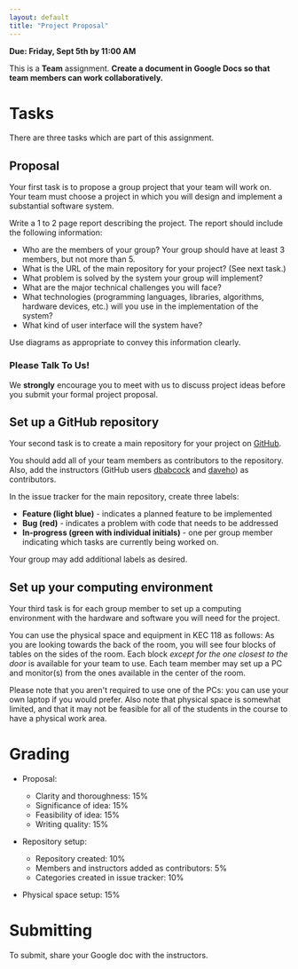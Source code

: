 ```yaml
---
layout: default
title: "Project Proposal"
---
```


**Due: Friday, Sept 5th by 11:00 AM**

This is a **Team** assignment. **Create a document in Google Docs so that team members can work collaboratively.**

# Tasks

There are three tasks which are part of this assignment.

## Proposal

Your first task is to propose a group project that your team will work on. Your team must choose a project in which you will design and implement a substantial software system.

Write a 1 to 2 page report describing the project. The report should include the following information:

-   Who are the members of your group? Your group should have at least 3 members, but not more than 5.
-   What is the URL of the main repository for your project?  (See next task.)
-   What problem is solved by the system your group will implement?
-   What are the major technical challenges you will face?
-   What technologies (programming languages, libraries, algorithms, hardware devices, etc.) will you use in the implementation of the system?
-   What kind of user interface will the system have?

Use diagrams as appropriate to convey this information clearly.

### Please Talk To Us!

We **strongly** encourage you to meet with us to discuss project ideas before you submit your formal project proposal.

## Set up a GitHub repository

Your second task is to create a main repository for your project on [GitHub](https://github.com).

You should add all of your team members as contributors to the repository.  Also, add the instructors (GitHub users [dbabcock](https://github.com/dbabcock) and [daveho](https://github.com/daveho)) as contributors.

In the issue tracker for the main repository, create three labels:

-   **Feature (light blue)** - indicates a planned feature to be implemented
-   **Bug (red)** - indicates a problem with code that needs to be addressed
-   **In-progress (green with individual initials)** - one per group member indicating which tasks are currently being worked on.

Your group may add additional labels as desired.

## Set up your computing environment

Your third task is for each group member to set up a computing environment with the hardware and software you will need for the project.

You can use the physical space and equipment in KEC 118 as follows: As you are looking towards the back of the room, you will see four blocks of tables on the sides of the room.  Each block *except for the one closest to the door* is available for your team to use.  Each team member may set up a PC and monitor(s) from the ones available in the center of the room.

Please note that you aren't required to use one of the PCs: you can use your own laptop if you would prefer.  Also note that physical space is somewhat limited, and that it may not be feasible for all of the students in the course to have a physical work area.

# Grading

* Proposal:

  - Clarity and thoroughness: 15%
  - Significance of idea: 15%
  - Feasibility of idea: 15%
  - Writing quality: 15%

* Repository setup:

  - Repository created: 10%
  - Members and instructors added as contributors: 5%
  - Categories created in issue tracker: 10%

* Physical space setup: 15%

# Submitting

To submit, share your Google doc with the instructors.
